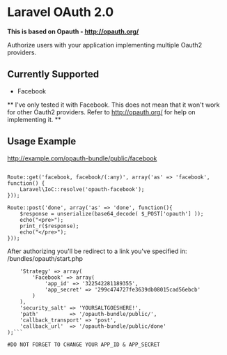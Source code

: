 # Laravel OAuth 2.0

**This is based on Opauth - http://opauth.org/**

Authorize users with your application implementing multiple Oauth2 providers.

## Currently Supported

- Facebook

** I've only tested it with Facebook. This does not mean that it won't work for other Oauth2 providers. Refer to http://opauth.org/ for help on implementing it. **

## Usage Example

http://example.com/opauth-bundle/public/facebook

```Route::get('/', array('uses' => 'home@index'));

Route::get('facebook, facebook/(:any)', array('as' => 'facebook', function() {
	Laravel\IoC::resolve('opauth-facebook');
}));

Route::post('done', array('as' => 'done', function(){
	$response = unserialize(base64_decode( $_POST['opauth'] ));
    echo("<pre>");
    print_r($response);
    echo("</pre>");
}));
```

After authorizing you'll be redirect to a link you've specified in:
/bundles/opauth/start.php
```$config = array(
	'Strategy' => array(
		'Facebook' => array(
			'app_id' => '322542281189355',
			'app_secret' => '299c474727fe3639db08015cad56ebcb'
		)		
	),
	'security_salt'	=> 'YOURSALTGOESHERE!',
	'path' 			=> '/opauth-bundle/public/',
	'callback_transport' => 'post',
	'callback_url'	=> '/opauth-bundle/public/done'
);```

#DO NOT FORGET TO CHANGE YOUR APP_ID & APP_SECRET